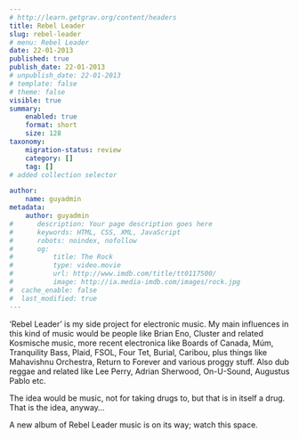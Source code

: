 ```yaml
---
# http://learn.getgrav.org/content/headers
title: Rebel Leader
slug: rebel-leader
# menu: Rebel Leader
date: 22-01-2013
published: true
publish_date: 22-01-2013
# unpublish_date: 22-01-2013
# template: false
# theme: false
visible: true
summary:
    enabled: true
    format: short
    size: 128
taxonomy:
    migration-status: review
    category: []
    tag: []
# added collection selector

author:
    name: guyadmin
metadata:
    author: guyadmin
#      description: Your page description goes here
#      keywords: HTML, CSS, XML, JavaScript
#      robots: noindex, nofollow
#      og:
#          title: The Rock
#          type: video.movie
#          url: http://www.imdb.com/title/tt0117500/
#          image: http://ia.media-imdb.com/images/rock.jpg
#  cache_enable: false
#  last_modified: true
---
```


‘Rebel Leader’ is my side project for electronic music. My main influences in this kind of music would be people like Brian Eno, Cluster and related Kosmische music, more recent electronica like Boards of Canada, Múm, Tranquility Bass, Plaid, FSOL, Four Tet, Burial, Caribou, plus things like Mahavishnu Orchestra, Return to Forever and various proggy stuff. Also dub reggae and related like Lee Perry, Adrian Sherwood, On-U-Sound, Augustus Pablo etc.

The idea would be music, not for taking drugs to, but that is in itself a drug. That is the idea, anyway…

A new album of Rebel Leader music is on its way; watch this space.